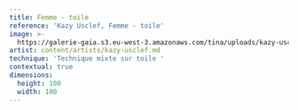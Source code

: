 ```yaml
---
title: Femme - toile
reference: 'Kazy Usclef, Femme - toile'
image: >-
  https://galerie-gaia.s3.eu-west-3.amazonaws.com/tina/uploads/kazy-usclef/galerie-gaia-kazy-usclef-femme-toile-100X100.jpg
artist: content/artists/kazy-usclef.md
technique: 'Technique mixte sur toile '
contextual: true
dimensions:
  height: 100
  width: 100
---
```


